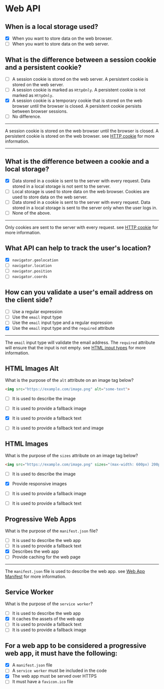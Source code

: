 # Web API

## When is a local storage used?

- [x] When you want to store data on the web browser.
- [ ] When you want to store data on the web server.

## What is the difference between a session cookie and a persistent cookie?

- [ ] A session cookie is stored on the web server. A persistent cookie is stored on the web server.
- [ ] A session cookie is marked as `HttpOnly`. A persistent cookie is not marked as `HttpOnly`.
- [x] A session cookie is a temporary cookie that is stored on the web browser until the browser is closed. A persistent cookie persists between browser sessions.
- [ ] No difference.

---
A session cookie is stored on the web browser until the browser is closed. A persistent cookie is stored on the web browser. see [HTTP cookie](https://en.wikipedia.org/wiki/HTTP_cookie) for more information.

---

## What is the difference between a cookie and a local storage?

- [x] Data stored in a cookie is sent to the server with every request. Data stored in a local storage is not sent to the server.
- [ ] Local storage is used to store data on the web browser. Cookies are used to store data on the web server.
- [ ] Data stored in a cookie is sent to the server with every request. Data stored in a local storage is sent to the server only when the user logs in.
- [ ] None of the above.

---

Only cookies are sent to the server with every request. see [HTTP cookie](https://en.wikipedia.org/wiki/HTTP_cookie) for more information.

## What API can help to track the user's location?

- [x] `navigator.geolocation`
- [ ] `navigator.location`
- [ ] `navigator.position`
- [ ] `navigator.coords`
  
## How can you validate a user's email address on the client side?

- [ ] Use a regular expression
- [ ] Use the `email` input type
- [ ] Use the `email` input type and a regular expression
- [x] Use the `email` input type and the `required` attribute

---
The `email` input type will validate the email address. The `required` attribute will ensure that the input is not empty. see [HTML input types](https://developer.mozilla.org/en-US/docs/Web/HTML/Element/input) for more information.

## HTML Images Alt

What is the purpose of the `alt` attribute on an image tag below?

```html
<img src="https://example.com/image.png" alt="some-text">
```

- [ ] It is used to describe the image
- [ ] It is used to provide a fallback image
- [x] It is used to provide a fallback text
- [ ] It is used to provide a fallback text and image


<!-- ## HTML Src Sets

What is the purpose of the `srcset` attribute on an image tag below?

```html
<img src="https://example.com/image.png" srcset="https://example.com/image.png 1x, https://example.com/image@2x 2x">
```

- [ ] It is used to describe the image
- [ ] Provide responsive images
- [x] It is used to provide a fallback image
- [ ] It is used to provide a fallback text -->

## HTML Images

What is the purpose of the `sizes` attribute on an image tag below?

```html
<img src="https://example.com/image.png" sizes="(max-width: 600px) 200px, 50vw">
```

- [ ] It is used to describe the image
- [x] Provide responsive images
- [ ] It is used to provide a fallback image
- [ ] It is used to provide a fallback text


## Progressive Web Apps

What is the purpose of the `manifest.json` file?

- [ ] It is used to describe the web app
- [ ] It is used to provide a fallback text
- [x] Describes the web app
- [ ] Provide caching for the web page

---

The `manifest.json` file is used to describe the web app. see [Web App Manifest](https://developer.mozilla.org/en-US/docs/Web/Manifest) for more information.

## Service Worker

What is the purpose of the `service worker`?

- [ ] It is used to describe the web app
- [x] It caches the assets of the web app
- [ ] It is used to provide a fallback text
- [ ] It is used to provide a fallback image

## For a web app to be considered a progressive web app, it must have the following:

- [x] A `manifest.json` file
- [ ] A `service worker` must be included in the code
- [x] The web app must be served over HTTPS
- [ ] It must have a `favicon.ico` file
